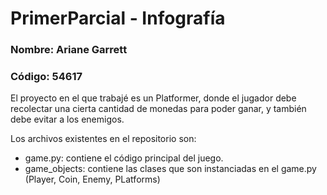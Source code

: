 # PrimerParcial - Infografía

### Nombre: Ariane Garrett
### Código: 54617

El proyecto en el que trabajé es un Platformer, donde el jugador debe recolectar una cierta cantidad de monedas para poder ganar, y también debe evitar a los enemigos. 

Los archivos existentes en el repositorio son:
- game.py: contiene el código principal del juego.
- game_objects: contiene las clases que son instanciadas en el game.py (Player, Coin, Enemy, PLatforms)